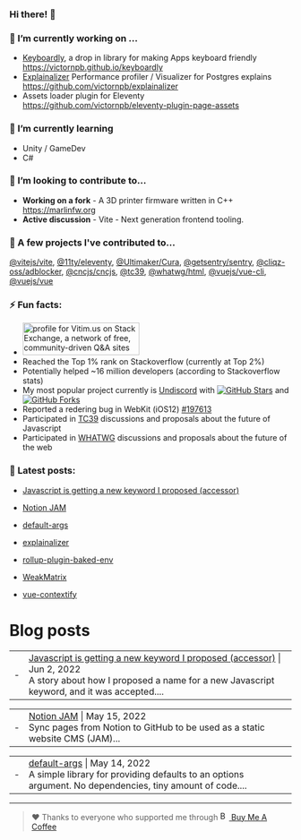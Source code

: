 ### Hi there! 👋

### 🔭 I’m currently working on ...
  - [Keyboardly](https://victornpb.github.io/keyboardly/), a drop in library for making Apps keyboard friendly  
    https://victornpb.github.io/keyboardly
  - [Explainalizer](https://github.com/victornpb/explainalizer) Performance profiler / Visualizer for Postgres explains  
    https://github.com/victornpb/explainalizer
  - Assets loader plugin for Eleventy  
    https://github.com/victornpb/eleventy-plugin-page-assets
### 🌱 I’m currently learning 
  - Unity / GameDev
  - C#
### 🤝 I’m looking to contribute to...
  - **Working on a fork** - A 3D printer firmware written in C++
    https://marlinfw.org
  - **Active discussion** - Vite - Next generation frontend tooling.
### 🥰 A few projects I've contributed to...
  [@vitejs/vite](https://github.com/vitejs/vite), [@11ty/eleventy](https://github.com/11ty/eleventy), [@Ultimaker/Cura](https://github.com/Ultimaker/Cura), [@getsentry/sentry](https://github.com/getsentry/sentry), [@cliqz-oss/adblocker](https://github.com/cliqz-oss/adblocker), [@cncjs/cncjs](https://github.com/cncjs/cncjs), [@tc39](https://github.com/tc39/), [@whatwg/html](https://github.com/whatwg/html), [@vuejs/vue-cli](https://github.com/vuejs/vue-cli), [@vuejs/vue](https://github.com/vuejs/vue)

### ⚡ Fun facts: 
  - <a href="https://stackexchange.com/users/903303">
     <img src="https://stackexchange.com/users/flair/903303.png?theme=dark" width="208" height="58" alt="profile for Vitim.us on Stack Exchange, a network of free, community-driven Q&amp;A sites" title="profile for Vitim.us on Stack Exchange, a network of free, community-driven Q&amp;A sites"><br>
    </a>  
  - Reached the Top 1% rank on Stackoverflow (currently at Top 2%)
  - Potentially helped ~16 million developers (according to Stackoverflow stats) 
  - My most popular project currently is [Undiscord](https://github.com/victornpb/undiscord) with [![GitHub Stars](https://img.shields.io/github/stars/victornpb/undiscord?style=flat-square)](https://github.com/victornpb/undiscord/stargazers) and 
[![GitHub Forks](https://img.shields.io/github/forks/victornpb/undiscord?style=flat-square)](https://github.com/victornpb/undiscord/network/members)
  - Reported a redering bug in WebKit (iOS12) [#197613](https://bug-197613-attachments.webkit.org/attachment.cgi?id=369123)
  - Participated in [TC39](https://github.com/tc39) discussions and proposals about the future of Javascript
  - Participated in [WHATWG](https://participate.whatwg.org) discussions and proposals about the future of the web

### 📝 Latest posts: 
<!--START_SECTION:feed-->
- [Javascript is getting a new keyword I proposed (accessor)](https:&#x2F;&#x2F;www.vitim.us&#x2F;javascript-is-getting-a-new-keyword-i-proposed-accessor&#x2F;)  
  
- [Notion JAM](https:&#x2F;&#x2F;www.vitim.us&#x2F;notion-jam&#x2F;)  
  
- [default-args](https:&#x2F;&#x2F;www.vitim.us&#x2F;default-args&#x2F;)  
  
- [explainalizer](https:&#x2F;&#x2F;www.vitim.us&#x2F;explainalizer&#x2F;)  
  
- [rollup-plugin-baked-env](https:&#x2F;&#x2F;www.vitim.us&#x2F;rollup-plugin-baked-env&#x2F;)  
  
- [WeakMatrix](https:&#x2F;&#x2F;www.vitim.us&#x2F;weak-matrix&#x2F;)  
  
- [vue-contextify](https:&#x2F;&#x2F;www.vitim.us&#x2F;vue-contextify&#x2F;)  
  
<!--END_SECTION:feed-->


# Blog posts
<!-- BLOG-POST-LIST:START --><table><tr><td>-</td><td><a href="https://www.vitim.us/javascript-is-getting-a-new-keyword-i-proposed-accessor/">Javascript is getting a new keyword I proposed (accessor)</a> | Jun 2, 2022 <br> A story about how I proposed a name for a new Javascript keyword, and it was accepted.... </td></tr></table>
<table><tr><td>-</td><td><a href="https://www.vitim.us/notion-jam/">Notion JAM</a> | May 15, 2022 <br> Sync pages from Notion to GitHub to be used as a static website CMS (JAM)... </td></tr></table>
<table><tr><td>-</td><td><a href="https://www.vitim.us/default-args/">default-args</a> | May 14, 2022 <br> A simple library for providing defaults to an options argument. No dependencies, tiny amount of code.... </td></tr></table>
<!-- BLOG-POST-LIST:END -->

----

> ❤️ Thanks to everyone who supported me through 
    <a href="https://www.buymeacoffee.com/vitim" target="_blank" rel="noreferrer nofollow">
      <img src="https://www.buymeacoffee.com/assets/img/bmc-meta-new/new/favicon.png" alt="Buy Me A Coffee" height="16" > Buy Me A Coffee
    </a>
